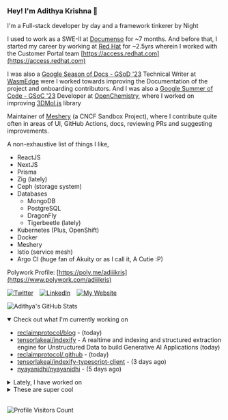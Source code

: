 ### Hey! I'm Adithya Krishna 👋
I'm a Full-stack developer by day and a framework tinkerer by Night
  
I used to work as a SWE-II at [Documenso](https://documenso.com) for ~7 months. And before that, I started my career by working at [Red Hat](https://redhat.com) for ~2.5yrs wherein I worked with the Customer Portal team [https://access.redhat.com](https://access.redhat.com)

I was also a [Google Season of Docs - GSoD '23](https://developers.google.com/season-of-docs) Technical Writer at [WasmEdge](https://github.com/WasmEdge) were I worked towards improving the Documentation of the project and onboarding contributors. And I was also a [Google Summer of Code - GSoC '23](https://summerofcode.withgoogle.com/) Developer at [OpenChemistry](https://openchemistry.org), where I worked on improving [3DMol.js](https://github.com/3dmol/3Dmol.js) library

Maintainer of [Meshery](https://github.com/meshery) (a CNCF Sandbox Project), where I contribute quite often in areas of UI, GitHub Actions, docs, reviewing PRs and suggesting improvements.

A non-exhaustive list of things I like,

- ReactJS
- NextJS
- Prisma
- Zig (lately)
- Ceph (storage system)
- Databases
  - MongoDB
  - PostgreSQL
  - DragonFly
  - Tigerbeetle (lately)
- Kubernetes (Plus, OpenShift)
- Docker
- Meshery
- Istio (service mesh)
- Argo CI (huge fan of Akuity or as I call it, A Cutie :P)

Polywork Profile: [https://poly.me/adiiikris](https://www.polywork.com/adiiikris)

[![Twitter](https://img.shields.io/badge/-@adii_kris-%231DA1F2?style=for-the-badge&logo=twitter&logoColor=ffffff)](https:/twitter.adikris.in) &ensp;
[![LinkedIn](https://img.shields.io/badge/-Adithya%20Krishna-%230A67C3?style=for-the-badge&logo=linkedin&logoColor=ffffff)](https://linkedin.adikris.in/) &ensp;
[![My Website](https://img.shields.io/badge/-My%20Website-%230A67C3?style=for-the-badge)](https://adikris.in/)



![Adithya's GitHub Stats](https://github-readme-stats.vercel.app/api?username=adithyaakrishna&show_icons=true&hide_border=true&title_color=fff&icon_color=79ff97&text_color=9f9f9f&bg_color=151515)


<details open="true">
  <summary>Check out what I'm currently working on</summary>
  
  - [reclaimprotocol/blog](https://github.com/reclaimprotocol/blog) -  (today)
  - [tensorlakeai/indexify](https://github.com/tensorlakeai/indexify) - A realtime and indexing and structured extraction engine for Unstructured Data to build Generative AI Applications (today)
  - [reclaimprotocol/.github](https://github.com/reclaimprotocol/.github) -  (today)
  - [tensorlakeai/indexify-typescript-client](https://github.com/tensorlakeai/indexify-typescript-client) -  (3 days ago)
  - [nyayanidhi/nyayanidhi](https://github.com/nyayanidhi/nyayanidhi) -  (5 days ago)
</details>

<details>
  <summary>Lately, I have worked on</summary>
  
  - [feat: batch api calls together - performance improvement](https://github.com/tensorlakeai/indexify/pull/794) on [tensorlakeai/indexify](https://github.com/tensorlakeai/indexify) (4 days ago)
  - [feat: optimize and update typescript client](https://github.com/tensorlakeai/indexify-typescript-client/pull/45) on [tensorlakeai/indexify-typescript-client](https://github.com/tensorlakeai/indexify-typescript-client) (5 days ago)
  - [chore: fix codeblock rendering](https://github.com/tensorlakeai/indexify/pull/791) on [tensorlakeai/indexify](https://github.com/tensorlakeai/indexify) (5 days ago)
  - [chore: update source for content and policy tables](https://github.com/tensorlakeai/indexify/pull/790) on [tensorlakeai/indexify](https://github.com/tensorlakeai/indexify) (5 days ago)
  - [chore: updated headings, masked api keys and fixed date rendering](https://github.com/tensorlakeai/indexify/pull/789) on [tensorlakeai/indexify](https://github.com/tensorlakeai/indexify) (5 days ago)
</details>

<details>
  <summary>These are super cool</summary>
  
  - [exo-explore/exo](https://github.com/exo-explore/exo) - Run your own AI cluster at home with everyday devices 📱💻 🖥️⌚ (5 days ago)
  - [Doriandarko/claude-engineer](https://github.com/Doriandarko/claude-engineer) - Claude Engineer is an interactive command-line interface (CLI) that leverages the power of Anthropic&#39;s Claude-3.5-Sonnet model to assist with software development tasks. This tool combines the capabilities of a large language model with practical file system operations and web search functionality. (1 week ago)
  - [scalar/scalar](https://github.com/scalar/scalar) - Beautiful API references from OpenAPI/Swagger files ✨ (1 week ago)
  - [nextui-org/nextui](https://github.com/nextui-org/nextui) - 🚀   Beautiful, fast and modern React UI library. (1 week ago)
  - [reclaimprotocol/reclaim-docs](https://github.com/reclaimprotocol/reclaim-docs) - Reclaim docs (1 week ago)
</details>

<br> 

![Profile Visitors Count](https://profile-counter.glitch.me/adithyaakrishna/count.svg)
